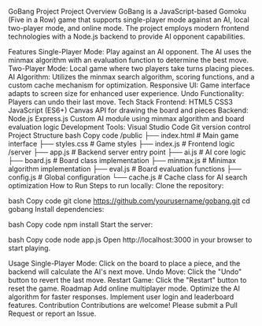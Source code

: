 GoBang Project
Project Overview
GoBang is a JavaScript-based Gomoku (Five in a Row) game that supports single-player mode against an AI, local two-player mode, and online mode. The project employs modern frontend technologies with a Node.js backend to provide AI opponent capabilities.

Features
Single-Player Mode: Play against an AI opponent. The AI uses the minmax algorithm with an evaluation function to determine the best move.
Two-Player Mode: Local game where two players take turns placing pieces.
AI Algorithm: Utilizes the minmax search algorithm, scoring functions, and a custom cache mechanism for optimization.
Responsive UI: Game interface adapts to screen size for enhanced user experience.
Undo Functionality: Players can undo their last move.
Tech Stack
Frontend:
HTML5
CSS3
JavaScript (ES6+)
Canvas API for drawing the board and pieces
Backend:
Node.js
Express.js
Custom AI module using minmax algorithm and board evaluation logic
Development Tools:
Visual Studio Code
Git version control
Project Structure
bash
Copy code
/public
  ├── index.html        # Main game interface
  ├── styles.css        # Game styles
  ├── index.js          # Frontend logic
/server
  ├── app.js            # Backend server entry point
  ├── ai.js             # AI core logic
  ├── board.js          # Board class implementation
  ├── minmax.js         # Minimax algorithm implementation
  ├── eval.js           # Board evaluation functions
  ├── config.js         # Global configuration
  └── cache.js          # Cache class for AI search optimization
How to Run
Steps to run locally:
Clone the repository:

bash
Copy code
git clone https://github.com/yourusername/gobang.git
cd gobang
Install dependencies:

bash
Copy code
npm install
Start the server:

bash
Copy code
node app.js
Open http://localhost:3000 in your browser to start playing.

Usage
Single-Player Mode: Click on the board to place a piece, and the backend will calculate the AI's next move.
Undo Move: Click the "Undo" button to revert the last move.
Restart Game: Click the "Restart" button to reset the game.
Roadmap
 Add online multiplayer mode.
 Optimize the AI algorithm for faster responses.
 Implement user login and leaderboard features.
Contribution
Contributions are welcome! Please submit a Pull Request or report an Issue.
